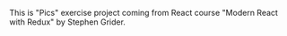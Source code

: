 This is "Pics" exercise project coming from React course "Modern React with Redux" by Stephen Grider.
